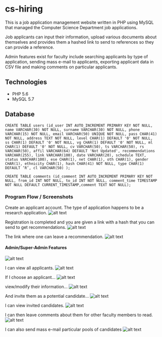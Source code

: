# cs-hiring
This is a job application management website written in PHP using MySQL that managed the Computer Science Department job applications.

Job applicants can input their information, upload various documents about themselves and provides them a hashed link to send to references so they can provide a reference.

Admin features exist for faculty include searching applicants by type of application, sending mass e-mail to applicants, exporting applicant data in CSV file and making comments on particular applicants.

## Technologies
- PHP 5.6
- MySQL 5.7

## Database
````
CREATE TABLE users (id_user INT AUTO_INCREMENT PRIMARY KEY NOT NULL, name VARCHAR(30) NOT NULL, surname VARCHAR(30) NOT NULL, phone VARCHAR(15) NOT NULL, email VARCHAR(50) UNIQUE NOT NULL, pass CHAR(41) NOT NULL, address TEXT NOT NULL, level CHAR(1) DEFAULT '0' NOT NULL, ss CHAR(1) DEFAULT '0' NOT NULL, vg CHAR(1) DEFAULT '0' NOT NULL, ml CHAR(1) DEFAULT '0' NOT NULL, cv VARCHAR(50), ts VARCHAR(50), rs VARCHAR(50), affil VARCHAR(64) DEFAULT 'Not Updated', recommendations VARCHAR(255), link VARCHAR(100), date VARCHAR(20), schedule TEXT, status VARCHAR(100), ese CHAR(1), net CHAR(1), oth CHAR(1), gender CHAR(1), ethnicity CHAR(1), hash CHAR(41) NOT NULL, type CHAR(1) DEFAULT ‘R’, cl VARCHAR(50) );

CREATE TABLE comments (id_comment INT AUTO_INCREMENT PRIMARY KEY NOT NULL, from_id INT NOT NULL, to_id INT NOT NULL, comment_time TIMESTAMP NOT NULL DEFAULT CURRENT_TIMESTAMP,comment TEXT NOT NULL);
````

### Program Flow / Screenshots

Create an applicant account. The type of application happens to be a research application.
![alt text](https://github.com/pzafonte/cs-hiring/blob/master/1.png "Screenshot 1")

Registration is completed and you are given a link with a hash that you can send to get recommendations.
![alt text](https://github.com/pzafonte/cs-hiring/blob/master/2.png "Screenshot 2")

The link where one can leave a recommendation.
![alt text](https://github.com/pzafonte/cs-hiring/blob/master/3.png "Screenshot 3")

#### Admin/Super-Admin Features
![alt text](https://github.com/pzafonte/cs-hiring/blob/master/4.png "Screenshot 4")

I can view all applicants.
![alt text](https://github.com/pzafonte/cs-hiring/blob/master/5.png "Screenshot 5")

If I choose an applicant...
![alt text](https://github.com/pzafonte/cs-hiring/blob/master/6.png "Screenshot 6")

view/modify their information...
![alt text](https://github.com/pzafonte/cs-hiring/blob/master/7.png "Screenshot 7")

And invite them as a potential candidate...
![alt text](https://github.com/pzafonte/cs-hiring/blob/master/8.png "Screenshot 8")

I can view invited candidates.
![alt text](https://github.com/pzafonte/cs-hiring/blob/master/9.png "Screenshot 9")

I can then leave comments about them for other faculty members to read.
![alt text](https://github.com/pzafonte/cs-hiring/blob/master/10.png "Screenshot 10")

I can also send mass e-mail particular pools of candidates
![alt text](https://github.com/pzafonte/cs-hiring/blob/master/11.png "Screenshot 11")
